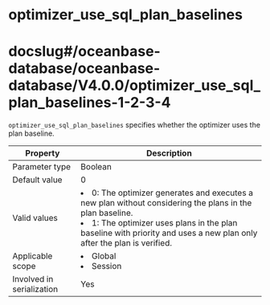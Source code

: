 optimizer_use_sql_plan_baselines
=====================================================
# docslug#/oceanbase-database/oceanbase-database/V4.0.0/optimizer_use_sql_plan_baselines-1-2-3-4
`optimizer_use_sql_plan_baselines` specifies whether the optimizer uses the plan baseline.


| **Property**              | **Description** |
|---------------------------|-----------------------------------------------------------------------------------------------------------------------------------------------------------------------------------------------------------|
| Parameter type            | Boolean |
| Default value             | 0 |
| Valid values              | <li> 0: The optimizer generates and executes a new plan without considering the plans in the plan baseline.    <li> 1: The optimizer uses plans in the plan baseline with priority and uses a new plan only after the plan is verified.  |
| Applicable scope          | <li> Global   <li> Session |
| Involved in serialization | Yes |


